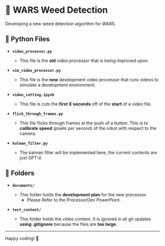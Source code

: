 # 🌿 WARS Weed Detection

Developing a new weed detection algorithm for WARS.

## 🐍 Python Files

- **`video_processor.py`**
  - This file is the **old** video processor that is being improved upon.

- **`sim_video_processor.py`**
  - This file is the **new** development video processor that runs videos to simulate a development environment.

- **`video_cutting.ipynb`**
  - This file is cuts the **first X seconds** off of the **start** of a video file. 

- **`flick_through_frames.py`**
  - This file flicks through frames at the push of a button. This is to **calibrate speed** (pixels per second) of the robot with respect to the camera.

- **`kalman_filter.py`**
  - The kalman filter will be implemented here, the current contents are just GPT'd.

## 📁 Folders

- **`documents/`**
  - This folder holds the **development plan** for the new processor.
    - Please Refer to the ProcessorDev PowerPoint.

- **`test_content/`**
  - This folder holds the video content. It is ignored in all git updates **using .gitignore** because the files are **too large**.

---

Happy coding! 🚀